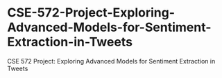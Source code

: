 # CSE-572-Project-Exploring-Advanced-Models-for-Sentiment-Extraction-in-Tweets
CSE 572 Project: Exploring Advanced Models for Sentiment Extraction in Tweets
